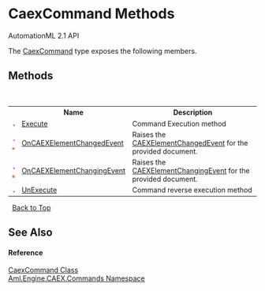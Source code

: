 # CaexCommand Methods
AutomationML 2.1 API 

The <a href="T_Aml_Engine_CAEX_Commands_CaexCommand">CaexCommand</a> type exposes the following members.


## Methods
&nbsp;<table><tr><th></th><th>Name</th><th>Description</th></tr><tr><td>![Public method](media/pubmethod.gif "Public method")</td><td><a href="M_Aml_Engine_CAEX_Commands_CaexCommand_Execute">Execute</a></td><td>
Command Execution method</td></tr><tr><td>![Public method](media/pubmethod.gif "Public method")![Static member](media/static.gif "Static member")</td><td><a href="M_Aml_Engine_CAEX_Commands_CaexCommand_OnCAEXElementChangedEvent">OnCAEXElementChangedEvent</a></td><td>
Raises the <a href="E_Aml_Engine_CAEX_Commands_CaexCommand_CAEXElementChangedEvent">CAEXElementChangedEvent</a> for the provided document.</td></tr><tr><td>![Public method](media/pubmethod.gif "Public method")![Static member](media/static.gif "Static member")</td><td><a href="M_Aml_Engine_CAEX_Commands_CaexCommand_OnCAEXElementChangingEvent">OnCAEXElementChangingEvent</a></td><td>
Raises the <a href="E_Aml_Engine_CAEX_Commands_CaexCommand_CAEXElementChangingEvent">CAEXElementChangingEvent</a> for the provided document.</td></tr><tr><td>![Public method](media/pubmethod.gif "Public method")</td><td><a href="M_Aml_Engine_CAEX_Commands_CaexCommand_UnExecute">UnExecute</a></td><td>
Command reverse execution method</td></tr></table>&nbsp;
<a href="#caexcommand-methods">Back to Top</a>

## See Also


#### Reference
<a href="T_Aml_Engine_CAEX_Commands_CaexCommand">CaexCommand Class</a><br /><a href="N_Aml_Engine_CAEX_Commands">Aml.Engine.CAEX.Commands Namespace</a><br />